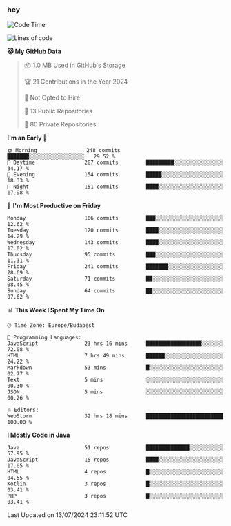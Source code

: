 ### hey

<!--START_SECTION:waka-->
![Code Time](http://img.shields.io/badge/Code%20Time-1%2C022%20hrs%208%20mins-blue)

![Lines of code](https://img.shields.io/badge/From%20Hello%20World%20I%27ve%20Written-1.0%20million%20lines%20of%20code-blue)

**🐱 My GitHub Data** 

> 📦 1.0 MB Used in GitHub's Storage 
 > 
> 🏆 21 Contributions in the Year 2024
 > 
> 🚫 Not Opted to Hire
 > 
> 📜 13 Public Repositories 
 > 
> 🔑 80 Private Repositories 
 > 
**I'm an Early 🐤** 

```text
🌞 Morning                248 commits         ███████░░░░░░░░░░░░░░░░░░   29.52 % 
🌆 Daytime                287 commits         █████████░░░░░░░░░░░░░░░░   34.17 % 
🌃 Evening                154 commits         █████░░░░░░░░░░░░░░░░░░░░   18.33 % 
🌙 Night                  151 commits         ████░░░░░░░░░░░░░░░░░░░░░   17.98 % 
```
📅 **I'm Most Productive on Friday** 

```text
Monday                   106 commits         ███░░░░░░░░░░░░░░░░░░░░░░   12.62 % 
Tuesday                  120 commits         ████░░░░░░░░░░░░░░░░░░░░░   14.29 % 
Wednesday                143 commits         ████░░░░░░░░░░░░░░░░░░░░░   17.02 % 
Thursday                 95 commits          ███░░░░░░░░░░░░░░░░░░░░░░   11.31 % 
Friday                   241 commits         ███████░░░░░░░░░░░░░░░░░░   28.69 % 
Saturday                 71 commits          ██░░░░░░░░░░░░░░░░░░░░░░░   08.45 % 
Sunday                   64 commits          ██░░░░░░░░░░░░░░░░░░░░░░░   07.62 % 
```


📊 **This Week I Spent My Time On** 

```text
🕑︎ Time Zone: Europe/Budapest

💬 Programming Languages: 
JavaScript               23 hrs 16 mins      ██████████████████░░░░░░░   72.08 % 
HTML                     7 hrs 49 mins       ██████░░░░░░░░░░░░░░░░░░░   24.22 % 
Markdown                 53 mins             █░░░░░░░░░░░░░░░░░░░░░░░░   02.77 % 
Text                     5 mins              ░░░░░░░░░░░░░░░░░░░░░░░░░   00.30 % 
JSON                     5 mins              ░░░░░░░░░░░░░░░░░░░░░░░░░   00.26 % 

🔥 Editors: 
WebStorm                 32 hrs 18 mins      █████████████████████████   100.00 % 
```

**I Mostly Code in Java** 

```text
Java                     51 repos            ██████████████░░░░░░░░░░░   57.95 % 
JavaScript               15 repos            ████░░░░░░░░░░░░░░░░░░░░░   17.05 % 
HTML                     4 repos             █░░░░░░░░░░░░░░░░░░░░░░░░   04.55 % 
Kotlin                   3 repos             █░░░░░░░░░░░░░░░░░░░░░░░░   03.41 % 
PHP                      3 repos             █░░░░░░░░░░░░░░░░░░░░░░░░   03.41 % 
```




 Last Updated on 13/07/2024 23:11:52 UTC
<!--END_SECTION:waka-->
